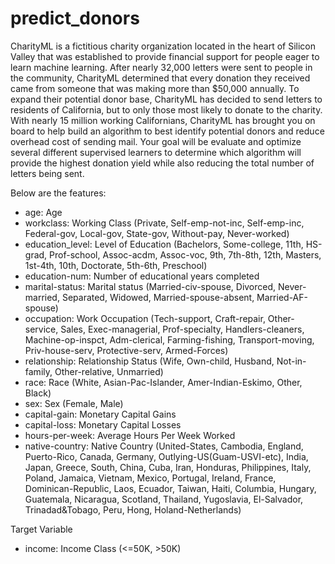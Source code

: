 # predict_donors


CharityML is a fictitious charity organization located in the heart of Silicon Valley that was established to provide financial support for people eager to learn machine learning. After nearly 32,000 letters were sent to people in the community, CharityML determined that every donation they received came from someone that was making more than $50,000 annually. To expand their potential donor base, CharityML has decided to send letters to residents of California, but to only those most likely to donate to the charity. With nearly 15 million working Californians, CharityML has brought you on board to help build an algorithm to best identify potential donors and reduce overhead cost of sending mail. Your goal will be evaluate and optimize several different supervised learners to determine which algorithm will provide the highest donation yield while also reducing the total number of letters being sent.

Below are the features:

* age: Age
* workclass: Working Class (Private, Self-emp-not-inc, Self-emp-inc, Federal-gov, Local-gov, State-gov, Without-pay, Never-worked)
* education_level: Level of Education (Bachelors, Some-college, 11th, HS-grad, Prof-school, Assoc-acdm, Assoc-voc, 9th, 7th-8th, 12th, Masters, 1st-4th, 10th, Doctorate, 5th-6th, Preschool)
* education-num: Number of educational years completed
* marital-status: Marital status (Married-civ-spouse, Divorced, Never-married, Separated, Widowed, Married-spouse-absent, Married-AF-spouse)
* occupation: Work Occupation (Tech-support, Craft-repair, Other-service, Sales, Exec-managerial, Prof-specialty, Handlers-cleaners, Machine-op-inspct, Adm-clerical, Farming-fishing, Transport-moving, Priv-house-serv, Protective-serv, Armed-Forces)
* relationship: Relationship Status (Wife, Own-child, Husband, Not-in-family, Other-relative, Unmarried)
* race: Race (White, Asian-Pac-Islander, Amer-Indian-Eskimo, Other, Black)
* sex: Sex (Female, Male)
* capital-gain: Monetary Capital Gains
* capital-loss: Monetary Capital Losses
* hours-per-week: Average Hours Per Week Worked
* native-country: Native Country (United-States, Cambodia, England, Puerto-Rico, Canada, Germany, Outlying-US(Guam-USVI-etc), India, Japan, Greece, South, China, Cuba, Iran, Honduras, Philippines, Italy, Poland, Jamaica, Vietnam, Mexico, Portugal, Ireland, France, Dominican-Republic, Laos, Ecuador, Taiwan, Haiti, Columbia, Hungary, Guatemala, Nicaragua, Scotland, Thailand, Yugoslavia, El-Salvador, Trinadad&Tobago, Peru, Hong, Holand-Netherlands)

Target Variable

* income: Income Class (<=50K, >50K)
